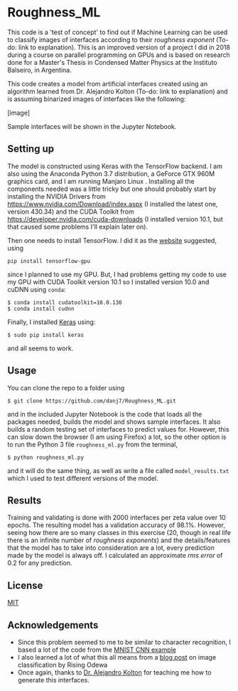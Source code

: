 # Roughness_ML
This code is a 'test of concept' to find out if Machine Learning can be used to classify images of interfaces according to their *roughness exponent* (To-do: link to explanation). This is an improved version of a project I did in 2018 during a course on parallel programming on GPUs and is based on research done for a Master's Thesis in Condensed Matter Physics at the Instituto Balseiro, in Argentina.

This code creates a model from artificial interfaces created using an algorithm learned from Dr. Alejandro Kolton (To-do: link to explanation) and is assuming binarized images of interfaces like the following:

[image]

Sample interfaces will be shown in the Jupyter Notebook.

## Setting up
The model is constructed using Keras with the TensorFlow backend. I am also using the Anaconda Python 3.7 distribution, a GeForce GTX 960M graphics card, and I am running Manjaro Linux . Installing all the components needed was a little tricky but one should probably start by installing the NVIDIA Drivers from https://www.nvidia.com/Download/index.aspx (I installed the latest one, version 430.34) and the CUDA Toolkit from https://developer.nvidia.com/cuda-downloads (I installed version 10.1, but that caused some problems I'll explain later on).

Then one needs to install TensorFlow. I did it as the [website](https://www.tensorflow.org/install) suggested, using
```
pip install tensorflow-gpu
```
since I planned to use my GPU. But, I had problems getting my code to use my GPU with CUDA Toolkit version 10.1 so I installed version 10.0 and cuDNN using `conda`:
```
$ conda install cudatoolkit=10.0.130
$ conda install cudnn
```

Finally, I installed [Keras](https://keras.io/) using:
```
$ sudo pip install keras
```
and all seems to work.

## Usage
You can clone the repo to a folder using
```
$ git clone https://github.com/danj7/Roughness_ML.git
```
and in the included Jupyter Notebook is the code that loads all the packages needed, builds the model and shows sample interfaces. It also builds a random testing set of interfaces to predict values for. However, this can slow down the browser (I am using Firefox) a lot, so the other option is to run the Python 3 file `roughness_ml.py` from the terminal,
```
$ python roughness_ml.py
```
and it will do the same thing, as well as write a file called `model_results.txt` which I used to test different versions of the model.

## Results
Training and validating is done with 2000 interfaces per zeta value over 10 epochs. The resulting model has a validation accuracy of 98.1%. However, seeing how there are so many classes in this exercise (20, though in real life there is an infinite number of *roughness exponents*) and the details/features that the model has to take into consideration are a lot, every prediction made by the model is always off. I calculated an approximate *rms error* of 0.2 for any prediction.


## License
[MIT](https://choosealicense.com/licenses/mit/)

## Acknowledgements
* Since this problem seemed to me to be similar to character recognition, I based a lot of the code from the [MNIST CNN example](https://github.com/keras-team/keras/blob/master/examples/mnist_cnn.py)
* I also learned a lot of what this all means from a [blog post](https://towardsdatascience.com/image-detection-from-scratch-in-keras-f314872006c9) on image classification by Rising Odewa
* Once again, thanks to [Dr. Alejandro Kolton](http://cabtes55.cnea.gov.ar/solidos/personales/kolton/) for teaching me how to generate this interfaces.
